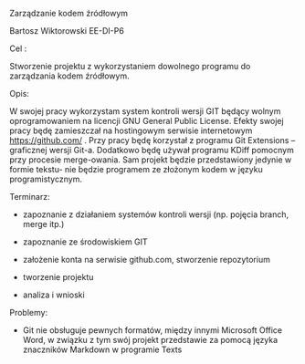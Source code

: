 Zarządzanie kodem źródłowym



Bartosz Wiktorowski EE-DI-P6



Cel :

Stworzenie projektu z wykorzystaniem dowolnego programu do zarządzania kodem
źródłowym.

Opis:

W swojej pracy wykorzystam system kontroli wersji GIT będący wolnym
oprogramowaniem na licencji GNU General Public License. Efekty swojej pracy będę
zamieszczał  na hostingowym serwisie internetowym  https://github.com/ . Przy
pracy będę korzystał z programu Git Extensions – graficznej wersji Git-a.
Dodatkowo będę używał programu KDiff pomocnym przy procesie merge-owania.  Sam
projekt będzie przedstawiony jedynie w formie tekstu- nie będzie programem ze
złożonym kodem w języku programistycznym.



Terminarz:

-   zapoznanie z działaniem systemów kontroli wersji (np. pojęcia branch, merge
    itp.)

-   zapoznanie ze środowiskiem GIT

-   założenie konta na serwisie github.com, stworzenie repozytorium

-   tworzenie projektu

-   analiza i wnioski



Problemy:

-   Git nie obsługuje pewnych formatów, między innymi Microsoft Office Word, w
    związku z tym swój projekt przedstawie za pomocą języka znaczników Markdown
    w programie Texts
